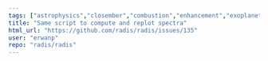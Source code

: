 ```yaml
---
tags: ["astrophysics","closember","combustion","enhancement","exoplanets","hitemp","hitran","infrared","interface","plasma","plasma-physics","radiation","spectra","spectroscopy"]
title: "Same script to compute and replot spectra"
html_url: "https://github.com/radis/radis/issues/135"
user: "erwanp"
repo: "radis/radis"
---
```



